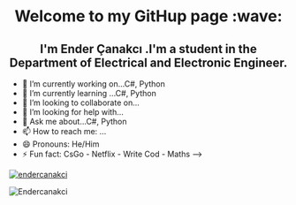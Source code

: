 <h1 align="center"> Welcome to my GitHup page :wave:</h1>
<h2 align="center">I'm Ender Çanakcı .I'm a student in the Department of Electrical and Electronic Engineer.</h2>

- 🔭 I’m currently working on...C#, Python
- 🌱 I’m currently learning ...C#, Python
- 👯 I’m looking to collaborate on...
- 🤔 I’m looking for help with...
- 💬 Ask me about...C#, Python
- 📫 How to reach me: ...
- 😄 Pronouns: He/Him
- ⚡ Fun fact: CsGo - Netflix - Write Cod - Maths 
-->

<p align="left"> <a href="https://twitter.com/endercanakci" target="blank"><img src="https://img.shields.io/twitter/follow/endercanakci?logo=twitter&style=for-the-badge" alt="endercanakci" /></a>

<p align="left"> <img src="https://komarev.com/ghpvc/?username=Endercanakci&label=Profile%20views&color=0e75b6&style=flat" alt="Endercanakci" /> </p>
